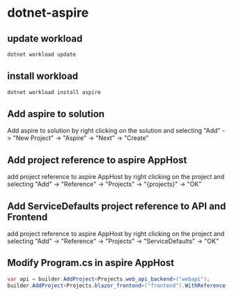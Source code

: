 # dotnet-aspire

## update workload
```bash
dotnet workload update
```
## install workload
```bash
dotnet workload install aspire
```

## Add aspire to solution
Add aspire to solution by right clicking on the solution and selecting "Add" -> "New Project" -> "Aspire" -> "Next" -> "Create"

## Add project reference to aspire AppHost
add project reference to aspire AppHost by right clicking on the project and selecting "Add" -> "Reference" -> "Projects" -> "{projects}" -> "OK"

## Add ServiceDefaults project reference to API and Frontend
add project reference to aspire AppHost by right clicking on the project and selecting "Add" -> "Reference" -> "Projects" -> "ServiceDefaults" -> "OK"

## Modify Program.cs in aspire AppHost
```csharp
var api = builder.AddProject<Projects.web_api_backend>("webapi");
builder.AddProject<Projects.blazor_frontend>("frontend").WithReference(api);
```